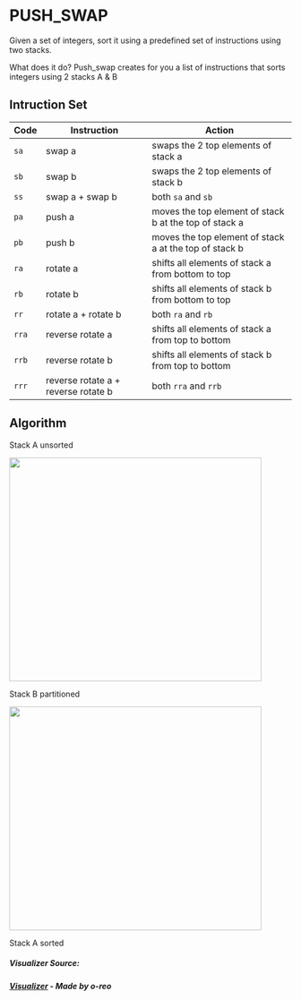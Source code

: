 # PUSH_SWAP

Given a set of integers, sort it using a predefined set of instructions using two stacks.

What does it do?
Push_swap creates for you a list of instructions that sorts integers using 2 stacks A & B
## Intruction Set

| Code  | Instruction                         | Action                                                 |
| ----- | ----------------------------------- | ------------------------------------------------------ |
| `sa`  | swap a                              | swaps the 2 top elements of stack a                    |
| `sb`  | swap b                              | swaps the 2 top elements of stack b                    |
| `ss`  | swap a + swap b                     | both `sa` and `sb`                                     |
| `pa`  | push a                              | moves the top element of stack b at the top of stack a |
| `pb`  | push b                              | moves the top element of stack a at the top of stack b |
| `ra`  | rotate a                            | shifts all elements of stack a from bottom to top      |
| `rb`  | rotate b                            | shifts all elements of stack b from bottom to top      |
| `rr`  | rotate a + rotate b                 | both `ra` and `rb`                                     |
| `rra` | reverse rotate a                    | shifts all elements of stack a from top to bottom      |
| `rrb` | reverse rotate b                    | shifts all elements of stack b from top to bottom      |
| `rrr` | reverse rotate a + reverse rotate b | both `rra` and `rrb`                                   |

## Algorithm
Stack A unsorted
<div>
<img src="https://github.com/user-attachments/assets/be2b524e-1ea1-4887-830e-afa3cba871ce" width="450" height="400">
</div>

Stack B partitioned
<div>
<img src="https://github.com/user-attachments/assets/60b2495a-db6e-4801-a593-a1c2b555d579" width="450" height="400">
</div>

Stack A sorted


##### Visualizer Source:
##### [Visualizer](https://github.com/o-reo/push_swap_visualizer) - Made by o-reo

